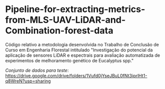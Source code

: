 # Pipeline-for-extracting-metrics-from-MLS-UAV-LiDAR-and-Combination-forest-data
Código relativo a metodologia desenvolvida no Trabalho de Conclusão de Curso em Engenharia Florestal intitulado "Investigação do potencial da aplicação de sensores LiDAR e espectrais para avaliação automatizada de experimentos de melhoramento genético de Eucalyptus spp."

*Conjunto de dados para teste*: https://drive.google.com/drive/folders/1Vufd0jYseJBuL0fNt3iprlHt1-q8WreN?usp=sharing
